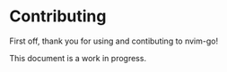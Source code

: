 # Contributing

First off, thank you for using and contibuting to nvim-go!

This document is a work in progress.

